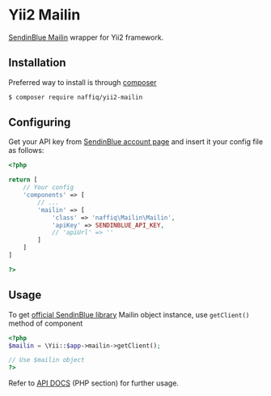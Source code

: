 # Yii2 Mailin
[SendinBlue Mailin](https://github.com/mailin-api/mailin-api-php) wrapper for Yii2 framework.

## Installation

Preferred way to install is through [composer](http://getcomposer.org)

```bash
$ composer require naffiq/yii2-mailin
```

## Configuring

Get your API key from [SendinBlue account page](https://account.sendinblue.com/advanced/api)
and insert it your config file as follows:

```php
<?php

return [
    // Your config 
    'components' => [
        // ...
        'mailin' => [
            'class' => 'naffiq\Mailin\Mailin',
            'apiKey' => SENDINBLUE_API_KEY,
            // 'apiUrl' => ''
        ]
    ]
]

?>
```

## Usage

To get [official SendinBlue library](https://github.com/mailin-api/mailin-api-php) 
Mailin object instance, use `getClient()` method of component

```php
<?php 
$mailin = \Yii::$app->mailin->getClient();

// Use $mailin object 
?>
```

Refer to [API DOCS](https://apidocs.sendinblue.com) (PHP section) for further usage.